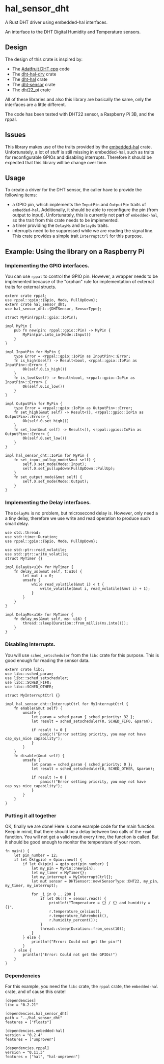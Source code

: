 # hal_sensor_dht
A Rust DHT driver using embedded-hal interfaces.

An interface to the DHT Digital Humidity and Temperature sensors.

## Design
The design of this crate is inspired by:
- The [Adatfruit DHT cpp](https://github.com/adafruit/DHT-sensor-library/blob/master/DHT.cpp) code
- The [dht-hal-drv](https://crates.io/crates/dht-hal-drv) crate
- The [dht-hal](https://crates.io/crates/dht-hal) crate
- The [dht-sensor](https://crates.io/crates/dht-sensor) crate
- The [dht22_pi](https://crates.io/crates/dht22_pi) crate

All of these libraries and also this library are basically the same,
only the interfaces are a little different.

The code has been tested with DHT22 sensor, a Raspberry Pi 3B, and the rppal.


## Issues
This library makes use of the traits provided by
the [embedded-hal](https://crates.io/crates/embedded-hal) crate.
Unfortunately, a lot of stuff is still missing in embedded-hal, such as
traits for reconfigurable GPIOs and disabling interrupts.
Therefore it should be expected that this library will be change over time.

## Usage
To create a driver for the DHT sensor, the caller have to provide the
following items:
- a GPIO pin, which implements the `InputPin` and `OutputPin` traits of `embedded-hal`.
  Additionally, it should be able to reconfigure the pin (from output to input).
  Unfortunately, this is currently not part of `embedded-hal`, so the trait from
  this crate needs to be implemented.
- a timer providing the `DelayMs` and `DelayUs` traits.
- interrupts need to be suppressed while we are reading the signal line.
  This crate provides a simple trait `InterruptCtrl` for this purpose.

## Example: Using the library on a Raspberry Pi

### Implementing the GPIO interfaces.
You can use `rppal` to control the GPIO pin.
However, a wrapper needs to be implemented because of the "orphan" rule for
implementation of external traits for external structs.

```
extern crate rppal;
use rppal::gpio::{Gpio, Mode, PullUpDown};
extern crate hal_sensor_dht;
use hal_sensor_dht::{DHTSensor, SensorType};

struct MyPin(rppal::gpio::IoPin);

impl MyPin {
    pub fn new(pin: rppal::gpio::Pin) -> MyPin {
        MyPin(pin.into_io(Mode::Input))
    }
}

impl InputPin for MyPin {
    type Error = <rppal::gpio::IoPin as InputPin>::Error;
    fn is_high(&self) -> Result<bool, <rppal::gpio::IoPin as InputPin>::Error> {
        Ok(self.0.is_high())
    }
    fn is_low(&self) -> Result<bool, <rppal::gpio::IoPin as InputPin>::Error> {
        Ok(self.0.is_low())
    }
}

impl OutputPin for MyPin {
    type Error = <rppal::gpio::IoPin as OutputPin>::Error;
    fn set_high(&mut self) -> Result<(), <rppal::gpio::IoPin as OutputPin>::Error> {
        Ok(self.0.set_high())
    }
    fn set_low(&mut self) -> Result<(), <rppal::gpio::IoPin as OutputPin>::Error> {
        Ok(self.0.set_low())
    }
}

impl hal_sensor_dht::IoPin for MyPin {
    fn set_input_pullup_mode(&mut self) {
        self.0.set_mode(Mode::Input);
        self.0.set_pullupdown(PullUpDown::PullUp);
    }
    fn set_output_mode(&mut self) {
        self.0.set_mode(Mode::Output);
    }
}
```

### Implementing the Delay interfaces.
The `DelayMs` is no problem, but microsecond delay is. However, only need a
a tiny delay, therefore we use write and read operation to produce such small
delay.

```
use std::thread;
use std::time::Duration;
use rppal::gpio::{Gpio, Mode, PullUpDown};

use std::ptr::read_volatile;
use std::ptr::write_volatile;
struct MyTimer {}

impl DelayUs<u16> for MyTimer {
    fn delay_us(&mut self, t:u16) {
        let mut i = 0;
        unsafe {
            while read_volatile(&mut i) < t {
                write_volatile(&mut i, read_volatile(&mut i) + 1);
            }
        }
    }
}

impl DelayMs<u16> for MyTimer {
    fn delay_ms(&mut self, ms: u16) {
        thread::sleep(Duration::from_millis(ms.into()));
    }
}
```

### Disabling Interrupts.

You will use `sched_setscheduler` from the `libc` crate for this purpose.
This is good enough for reading the sensor data.

```
extern crate libc;
use libc::sched_param;
use libc::sched_setscheduler;
use libc::SCHED_FIFO;
use libc::SCHED_OTHER;

struct MyInterruptCtrl {}

impl hal_sensor_dht::InterruptCtrl for MyInterruptCtrl {
    fn enable(&mut self) {
        unsafe {
            let param = sched_param { sched_priority: 32 };
            let result = sched_setscheduler(0, SCHED_FIFO, &param);

            if result != 0 {
                panic!("Error setting priority, you may not have cap_sys_nice capability");
            }
        }
    }
    fn disable(&mut self) {
        unsafe {
            let param = sched_param { sched_priority: 0 };
            let result = sched_setscheduler(0, SCHED_OTHER, &param);

            if result != 0 {
                panic!("Error setting priority, you may not have cap_sys_nice capability");
            }
        }
    }
}
```

### Putting it all together

OK, finally we are done! Here is some example code for the main function.
Keep in mind, that there should be a delay between two calls of the `read` function.
You will not get a valid result every time, the function is called. But it
should be good enough to monitor the temperature of your room.

```
fn main() {
    let pin_number = 12;
    if let Ok(gpio) = Gpio::new() {
        if let Ok(pin) = gpio.get(pin_number) {
            let my_pin = MyPin::new(pin);
            let my_timer = MyTimer{};
            let my_interrupt = MyInterruptCtrl{};
            let mut sensor = DHTSensor::new(SensorType::DHT22, my_pin, my_timer, my_interrupt);

            for _i in 0 .. 200 {
                if let Ok(r) = sensor.read() {
                    println!("Temperature = {} / {} and humidity = {}",
                    r.temperature_celsius(),
                    r.temperature_fahrenheit(),
                    r.humidity_percent());
                }
                thread::sleep(Duration::from_secs(10));
            }
        } else {
            println!("Error: Could not get the pin!")
        }
    } else {
        println!("Error: Could not get the GPIOs!")
    }
}
```
### Dependencies
For this example, you need the `libc` crate, the `rppal` crate, the
`embedded-hal` crate, and of cause this crate!

```
[dependencies]
libc = "0.2.21"

[dependencies.hal_sensor_dht]
path = "../hal_sensor_dht"
features = ["floats"]

[dependencies.embedded-hal]
version = "0.2.4"
features = ["unproven"]

[dependencies.rppal]
version = "0.11.3"
features = ["hal", "hal-unproven"]
```
